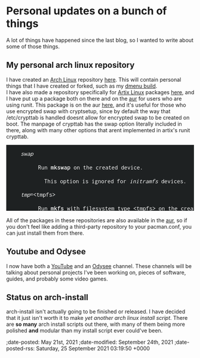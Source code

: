 # Personal updates on a bunch of things

A lot of things have happened since the last blog, so I wanted to write about some of those things.

## My personal arch linux repository

I have created an [Arch Linux](https://archlinux.org) repository [here](https://github.com/hecknt/hec-arch-repository). This will contain personal things that I have created or forked, such as my [dmenu build](https://github.com/hecknt/dmenu).  
I have also made a repository specifically for [Artix Linux](https://artixlinux.org) packages [here](https://github.com/hecknt/hec-artix-repository), and I have put up a package both on there and on the [aur](https://aur.archlinux.org) for users who are using runit. This package is on the aur [here](https://aur.archlinux.org/packages/cryptsetup-void-runit), and it's useful for those who use encrypted swap with cryptsetup, since by default the way that /etc/crypttab is handled doesnt allow for encrypted swap to be created on boot. The manpage of crypttab has the swap option literally included in there, along with many other options that arent implemented in artix's runit crypttab.

![](./img/crypttab-swap.png "Artix didn't put the swap option into their crypttab but its in the man page")

All of the packages in these repositories are also available in the [aur](https://aur.archlinux.org), so if you don't feel like adding a third-party repository to your pacman.conf, you can just install them from there.

## Youtube and Odysee

I now have both a [YouTube](https://www.youtube.com/channel/UC1KoQ6A0yq7NMFwQf1qMobQ) and an [Odysee](https://odysee.com/$/invite/@Hec_:6) channel. These channels will be talking about personal projects I've been working on, pieces of software, guides, and probably some video games.

## Status on arch-install

arch-install isn't actually going to be finished or released. I have decided that it just isn't worth it to make _yet another arch linux install script_. There are **so many** arch install scripts out there, with many of them being more polished **and** modular than my install script ever could've been.

;date-posted: May 21st, 2021
;date-modified: September 24th, 2021
;date-posted-rss: Saturday, 25 September 2021 03:19:50 +0000
